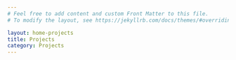 ```yaml
---
# Feel free to add content and custom Front Matter to this file.
# To modify the layout, see https://jekyllrb.com/docs/themes/#overriding-theme-defaults

layout: home-projects
title: Projects
category: Projects
---
```

